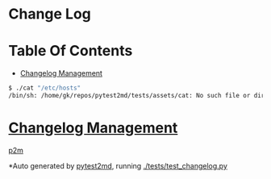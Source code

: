 # Change Log


<!-- TOC -->

# Table Of Contents

- <a name="toc1"></a>[Changelog Management](#changelog-management)

<!-- TOC -->

<!-- md_links_for: github -->
<!-- autogen tutorial -->
```bash
$ ./cat "/etc/hosts"
/bin/sh: /home/gk/repos/pytest2md/tests/assets/cat: No such file or directory
```


# <a href="#toc1">Changelog Management</a>

[p2m][p2m.py]
  


*Auto generated by [pytest2md](https://github.com/axiros/pytest2md), running [./tests/test_changelog.py](./tests/test_changelog.py)

<!-- autogen tutorial -->


<!-- autogenlinks -->
[p2m.py]: https://github.com/axiros/pytest2md/blob/bf37bbb1302553d8732713b2ebfb415b27c0616c/pytest2md/p2m.py